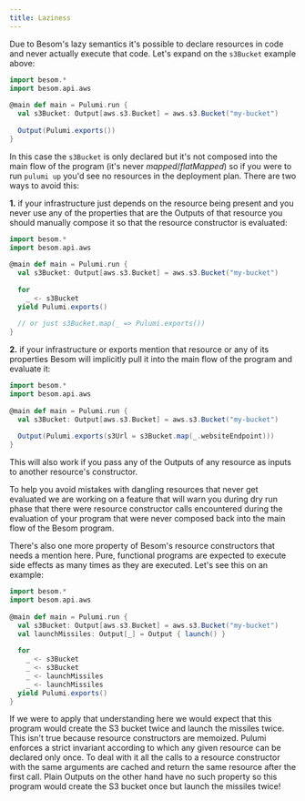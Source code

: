 ```yaml
---
title: Laziness
---
```



Due to Besom's lazy semantics it's possible to declare resources in code and never actually execute that code. Let's expand on the `s3Bucket` example above:
​
```scala
import besom.*
import besom.api.aws
​
@main def main = Pulumi.run {
  val s3Bucket: Output[aws.s3.Bucket] = aws.s3.Bucket("my-bucket")
  
  Output(Pulumi.exports())
}
```
In this case the `s3Bucket` is only declared but it's not composed into the main flow of the program (it's never _mapped_/_flatMapped_) so if you were to run `pulumi up` you'd see no resources in the deployment plan. There are two ways to avoid this:

**1.** if your infrastructure just depends on the resource being present and you never use any of the properties that are the Outputs of that resource you should manually compose it so that the resource constructor is evaluated:
```scala
import besom.*
import besom.api.aws
​
@main def main = Pulumi.run {
  val s3Bucket: Output[aws.s3.Bucket] = aws.s3.Bucket("my-bucket")
​
  for 
    _ <- s3Bucket
  yield Pulumi.exports() 
  
  // or just s3Bucket.map(_ => Pulumi.exports())
}
```
**2.** if your infrastructure or exports mention that resource or any of its properties Besom will implicitly pull it into the main flow of the program and evaluate it:
```scala
import besom.*
import besom.api.aws
​
@main def main = Pulumi.run {
  val s3Bucket: Output[aws.s3.Bucket] = aws.s3.Bucket("my-bucket")
​
  Output(Pulumi.exports(s3Url = s3Bucket.map(_.websiteEndpoint)))
}
```
This will also work if you pass any of the Outputs of any resource as inputs to another resource's constructor.
​

To help you avoid mistakes with dangling resources that never get evaluated we are working on a feature that will warn you during dry run phase that there were resource constructor calls encountered during the evaluation of your program that were never composed back into the main flow of the Besom program.
​

There's also one more property of Besom's resource constructors that needs a mention here. Pure, functional programs are expected to execute side effects as many times as they are executed. Let's see this on an example:
```scala
import besom.*
import besom.api.aws
​
@main def main = Pulumi.run {
  val s3Bucket: Output[aws.s3.Bucket] = aws.s3.Bucket("my-bucket")
  val launchMissiles: Output[_] = Output { launch() }
  
  for 
    _ <- s3Bucket
    _ <- s3Bucket    
    _ <- launchMissiles
    _ <- launchMissiles
  yield Pulumi.exports() 
}
```
If we were to apply that understanding here we would expect that this program would create the S3 bucket twice and launch the missiles twice. This isn't true because resource constructors are memoized. Pulumi enforces a strict invariant according to which any given resource can be declared only once. To deal with it all the calls to a resource constructor with the same arguments are cached and return the same resource after the first call. Plain Outputs on the other hand have no such property so this program would create the S3 bucket once but launch the missiles twice!